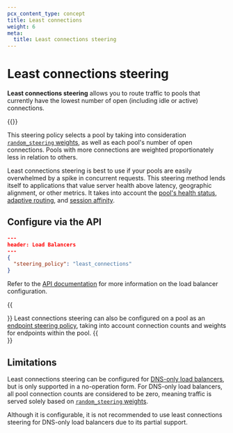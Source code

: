 ```yaml
---
pcx_content_type: concept
title: Least connections
weight: 6
meta:
  title: Least connections steering
---
```


# Least connections steering

**Least connections steering** allows you to route traffic to pools that currently have the lowest number of open (including idle or active) connections.

{{<render file="_lcs-http2-callout.md">}}

This steering policy selects a pool by taking into consideration [`random_steering` weights](/load-balancing/understand-basics/traffic-steering/steering-policies/standard-options/#random-steering), as well as each pool's number of open connections. Pools with more connections are weighted proportionately less in relation to others.

Least connections steering is best to use if your pools are easily overwhelmed by a spike in concurrent requests. This steering method lends itself to applications that value server health above latency, geographic alignment, or other metrics. It takes into account the [pool's health status](/load-balancing/understand-basics/health-details/#how-a-pool-becomes-unhealthy), [adaptive routing](/load-balancing/understand-basics/adaptive-routing/), and [session affinity](/load-balancing/understand-basics/session-affinity/).

## Configure via the API

```json
---
header: Load Balancers
---
{
  "steering_policy": "least_connections"
}
```

Refer to the [API documentation](/api/operations/load-balancers-update-load-balancer) for more information on the load balancer configuration.

{{<Aside type="note">}}
Least connections steering can also be configured on a pool as an [endpoint steering policy](/load-balancing/understand-basics/traffic-steering/origin-level-steering/least-connections-origin/), taking into account connection counts and weights for endpoints within the pool.
{{</Aside>}}

## Limitations

Least connections steering can be configured for [DNS-only load balancers](/load-balancing/understand-basics/proxy-modes/#dns-only-load-balancing), but is only supported in a no-operation form. For DNS-only load balancers, all pool connection counts are considered to be zero, meaning traffic is served solely based on [`random_steering` weights](/load-balancing/understand-basics/traffic-steering/steering-policies/standard-options/#random-steering).

Although it is configurable, it is not recommended to use least connections steering for DNS-only load balancers due to its partial support.